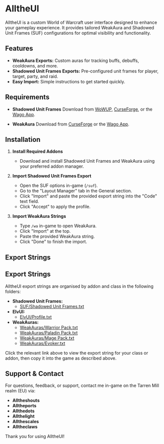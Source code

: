 # AlltheUI

AlltheUI is a custom World of Warcraft user interface designed to enhance your gameplay experience. It provides tailored WeakAura and Shadowed Unit Frames (SUF) configurations for optimal visibility and functionality.

## Features

-   **WeakAura Exports:** Custom auras for tracking buffs, debuffs, cooldowns, and more.
-   **Shadowed Unit Frames Exports:** Pre-configured unit frames for player, target, party, and raid.
-   **Easy Import:** Simple instructions to get started quickly.

## Requirements

-   **Shadowed Unit Frames**
    Download from [WoWUP](https://wowup.io/), [CurseForge](https://www.curseforge.com/wow/addons/shadowed-unit-frames), or the [Wago App](https://addons.wago.io/addons/shadowed-unit-frames).

-   **WeakAura**
    Download from [CurseForge](https://www.curseforge.com/wow/addons/weakauras-2) or the [Wago App](https://addons.wago.io/addons/weakauras-2).

## Installation

1. **Install Required Addons**

    - Download and install Shadowed Unit Frames and WeakAura using your preferred addon manager.

2. **Import Shadowed Unit Frames Export**

    - Open the SUF options in-game (`/suf`).
    - Go to the "Layout Manager" tab in the General section.
    - Click "Import" and paste the provided export string into the "Code" text field.
    - Click "Accept" to apply the profile.

3. **Import WeakAura Strings**
    - Type `/wa` in-game to open WeakAura.
    - Click "Import" at the top.
    - Paste the provided WeakAura string.
    - Click "Done" to finish the import.

## Export Strings

## Export Strings

AlltheUI export strings are organised by addon and class in the following folders:

-   **Shadowed Unit Frames:**
    -   [SUF/Shadowed Unit Frames.txt](./SUF/Shadowed%20Unit%20Frames.txt)
-   **ElvUI:**
    -   [ElvUI/Profile.txt](./ElvUI/Profile.txt)
-   **WeakAuras:**
    -   [WeakAuras/Warrior Pack.txt](./WeakAuras/Warrior%20Pack.txt)
    -   [WeakAuras/Paladin Pack.txt](./WeakAuras/Paladin%20Pack.txt)
    -   [WeakAuras/Mage Pack.txt](./WeakAuras/Mage%20Pack.txt)
    -   [WeakAuras/Evoker.txt](./WeakAuras/Evoker.txt)

Click the relevant link above to view the export string for your class or addon, then copy it into the game as described above.

## Support & Contact

For questions, feedback, or support, contact me in-game on the Tarren Mill realm (EU) via:

-   **Alltheshouts**
-   **Alltheports**
-   **Allthedots**
-   **Allthelight**
-   **Allthescales**
-   **Alltheclaws**

Thank you for using AlltheUI!
